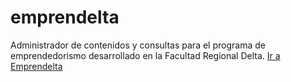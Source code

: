 # emprendelta

Administrador de contenidos y consultas para el programa de emprendedorismo desarrollado en la Facultad Regional Delta.
[Ir a Emprendelta](https://emprendelta.appspot.com)
